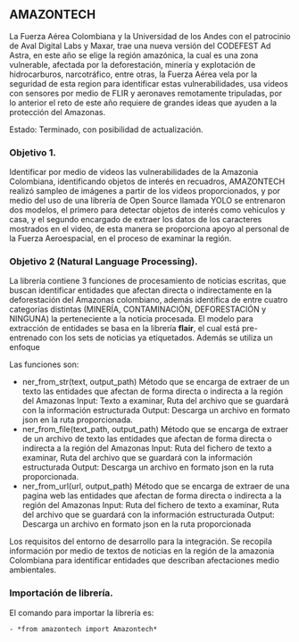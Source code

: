 ## AMAZONTECH


La Fuerza Aérea Colombiana y la Universidad de los Andes con el patrocinio de Aval Digital Labs y Maxar, trae una nueva versión del CODEFEST Ad Astra, en este año se elige la región amazónica, la cual es una zona vulnerable, afectada por la deforestación, minería y explotación de hidrocarburos, narcotráfico, entre otras, la Fuerza Aérea vela por la seguridad de esta region para identificar estas vulnerabilidades, usa videos con sensores por medio de FLIR y aeronaves remotamente tripuladas, por lo anterior el reto de este año requiere de grandes ideas que ayuden a la protección del Amazonas. 

Estado: Terminado, con posibilidad de actualización. 

### Objetivo 1.

Identificar por medio de videos las vulnerabilidades de la Amazonia Colombiana, identificando objetos de interés en recuadros,  AMAZONTECH realizó sampleo de imágenes a partir de los videos proporcionados, y por medio del uso de una librería de Open Source llamada YOLO se entrenaron dos modelos, el primero para detectar objetos de interés como vehiculos y casa, y el segundo encargado de extraer los datos de los caracteres mostrados en el video, de esta manera se proporciona apoyo al personal de la Fuerza Aeroespacial, en el proceso de examinar la región.


### Objetivo 2 (Natural Language Processing). 

La librería contiene 3 funciones de procesamiento de noticias escritas, que buscan identificar entidades que afectan directa o indirectamente en la deforestación del Amazonas colombiano, además identifica de entre cuatro categorías distintas (MINERÍA, CONTAMINACIÓN, DEFORESTACIÓN y NINGUNA) la perteneciente a la noticia procesada. El modelo para extracción de entidades se basa en la librería **flair**, el cual está pre-entrenado con los sets de noticias ya etiquetados. Además se utiliza un enfoque 

Las funciones son:
- ner_from_str(text, output_path)
Método que se encarga de extraer de un texto las entidades que afectan de forma directa o indirecta a la región del Amazonas
Input: Texto a examinar, Ruta del archivo que se guardará con la información estructurada
Output: Descarga un archivo en formato json en la ruta proporcionada.
- ner_from_file(text_path, output_path)
Método que se encarga de extraer de un archivo de texto las entidades que afectan de forma directa o indirecta a la región del Amazonas
Input: Ruta del fichero de texto a examinar, Ruta del archivo que se guardará con la información estructurada
Output: Descarga un archivo en formato json en la ruta proporcionada.
- ner_from_url(url, output_path)
Método que se encarga de extraer de una pagina web las entidades que afectan de forma directa o indirecta a la región del Amazonas
Input: Ruta del fichero de texto a examinar, Ruta del archivo que se guardará con la información estructurada
Output: Descarga un archivo en formato json en la ruta proporcionada
 
Los requisitos del entorno de desarrollo para la integración. Se recopila información por medio de textos de noticias en la región de la amazonia Colombiana para identificar entidades que describan afectaciones medio ambientales.

### Importación de librería.

El comando para importar la librería es: 

    - *from amazontech import Amazontech*







